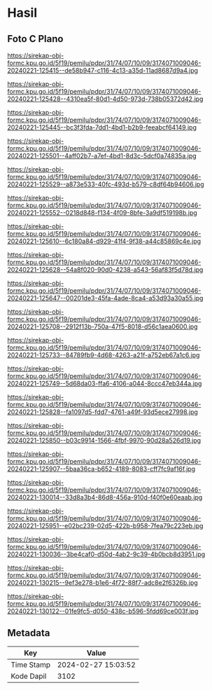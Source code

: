 # Hasil

## Foto C Plano

https://sirekap-obj-formc.kpu.go.id/5f19/pemilu/pdpr/31/74/07/10/09/3174071009046-20240221-125415--de58b947-c116-4c13-a35d-11ad8687d9a4.jpg

https://sirekap-obj-formc.kpu.go.id/5f19/pemilu/pdpr/31/74/07/10/09/3174071009046-20240221-125428--4310ea5f-80d1-4d50-973d-738b05372d42.jpg

https://sirekap-obj-formc.kpu.go.id/5f19/pemilu/pdpr/31/74/07/10/09/3174071009046-20240221-125445--bc3f3fda-7dd1-4bd1-b2b9-feeabcf64149.jpg

https://sirekap-obj-formc.kpu.go.id/5f19/pemilu/pdpr/31/74/07/10/09/3174071009046-20240221-125501--4aff02b7-a7ef-4bd1-8d3c-5dcf0a74835a.jpg

https://sirekap-obj-formc.kpu.go.id/5f19/pemilu/pdpr/31/74/07/10/09/3174071009046-20240221-125529--a873e533-40fc-493d-b579-c8df64b94606.jpg

https://sirekap-obj-formc.kpu.go.id/5f19/pemilu/pdpr/31/74/07/10/09/3174071009046-20240221-125552--0218d848-f134-4f09-8bfe-3a9df519198b.jpg

https://sirekap-obj-formc.kpu.go.id/5f19/pemilu/pdpr/31/74/07/10/09/3174071009046-20240221-125610--6c180a84-d929-41f4-9f38-a44c85869c4e.jpg

https://sirekap-obj-formc.kpu.go.id/5f19/pemilu/pdpr/31/74/07/10/09/3174071009046-20240221-125628--54a8f020-90d0-4238-a543-56af83f5d78d.jpg

https://sirekap-obj-formc.kpu.go.id/5f19/pemilu/pdpr/31/74/07/10/09/3174071009046-20240221-125647--00201de3-45fa-4ade-8ca4-a53d93a30a55.jpg

https://sirekap-obj-formc.kpu.go.id/5f19/pemilu/pdpr/31/74/07/10/09/3174071009046-20240221-125708--2912f13b-750a-47f5-8018-d56c1aea0600.jpg

https://sirekap-obj-formc.kpu.go.id/5f19/pemilu/pdpr/31/74/07/10/09/3174071009046-20240221-125733--84789fb9-4d68-4263-a21f-a752eb67a1c6.jpg

https://sirekap-obj-formc.kpu.go.id/5f19/pemilu/pdpr/31/74/07/10/09/3174071009046-20240221-125749--5d68da03-ffa6-4106-a044-8ccc47eb344a.jpg

https://sirekap-obj-formc.kpu.go.id/5f19/pemilu/pdpr/31/74/07/10/09/3174071009046-20240221-125828--fa1097d5-fdd7-4761-a49f-93d5ece27998.jpg

https://sirekap-obj-formc.kpu.go.id/5f19/pemilu/pdpr/31/74/07/10/09/3174071009046-20240221-125850--b03c9914-1566-4fbf-9970-90d28a526d19.jpg

https://sirekap-obj-formc.kpu.go.id/5f19/pemilu/pdpr/31/74/07/10/09/3174071009046-20240221-125907--5baa36ca-b652-4189-8083-cff7fc9af16f.jpg

https://sirekap-obj-formc.kpu.go.id/5f19/pemilu/pdpr/31/74/07/10/09/3174071009046-20240221-130014--33d8a3b4-86d8-456a-910d-f40f0e60eaab.jpg

https://sirekap-obj-formc.kpu.go.id/5f19/pemilu/pdpr/31/74/07/10/09/3174071009046-20240221-125951--e02bc239-02d5-422b-b958-7fea79c223eb.jpg

https://sirekap-obj-formc.kpu.go.id/5f19/pemilu/pdpr/31/74/07/10/09/3174071009046-20240221-130036--3be4caf0-d50d-4ab2-9c39-4b0bcb8d3951.jpg

https://sirekap-obj-formc.kpu.go.id/5f19/pemilu/pdpr/31/74/07/10/09/3174071009046-20240221-130215--9ef3e278-b1e6-4f72-88f7-adc8e2f6326b.jpg

https://sirekap-obj-formc.kpu.go.id/5f19/pemilu/pdpr/31/74/07/10/09/3174071009046-20240221-130122--01fe9fc5-d050-438c-b596-5fdd69ce003f.jpg


## Metadata

| Key        | Value               |
| ---------- | ------------------- |
| Time Stamp | 2024-02-27 15:03:52 |
| Kode Dapil | 3102                |



